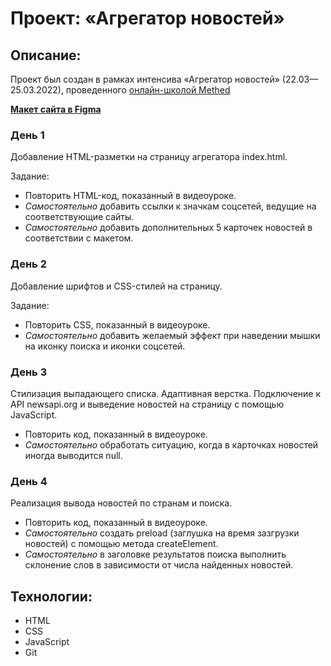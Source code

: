 # Проект: «Агрегатор новостей»

## Описание:
Проект был создан в рамках интенсива «Агрегатор новостей» (22.03—25.03.2022), проведенного [онлайн-школой Methed](https://methed.ru/)

**[Макет сайта в Figma](https://www.figma.com/file/RoVKEmePmyt5Ef7YJCOHMw/NEWS-(Intensive)?node-id=0%3A1)**

### День 1
Добавление HTML-разметки на страницу агрегатора index.html.

Задание:
* Повторить HTML-код, показанный в видеоуроке.
* *Самостоятельно* добавить ссылки к значкам соцсетей, ведущие на соответствующие сайты.
* *Самостоятельно* добавить дополнительных 5 карточек новостей в соответствии с макетом.

### День 2
Добавление шрифтов и CSS-стилей на страницу.

Задание:
* Повторить CSS, показанный в видеоуроке.
* *Самостоятельно* добавить желаемый эффект при наведении мышки на иконку поиска и иконки соцсетей.

### День 3
Стилизация выпадающего списка. Адаптивная верстка. Подключение к API newsapi.org и выведение новостей на страницу с помощью JavaScript.

* Повторить код, показанный в видеоуроке.
* *Самостоятельно* обработать ситуацию, когда в карточках новостей иногда выводится null.

### День 4
Реализация вывода новостей по странам и поиска.

* Повторить код, показанный в видеоуроке.
* *Самостоятельно* создать preload (заглушка на время зазгрузки новостей) с помощью метода createElement.
* *Самостоятельно* в заголовке результатов поиска выполнить склонение слов в зависимости от числа найденных новостей.

## Технологии:
* HTML
* CSS
* JavaScript
* Git